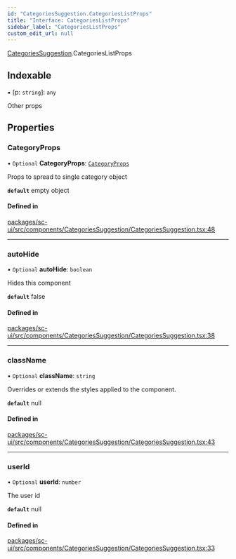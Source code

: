 ```yaml
---
id: "CategoriesSuggestion.CategoriesListProps"
title: "Interface: CategoriesListProps"
sidebar_label: "CategoriesListProps"
custom_edit_url: null
---
```


[CategoriesSuggestion](../modules/CategoriesSuggestion.md).CategoriesListProps

## Indexable

▪ [p: `string`]: `any`

Other props

## Properties

### CategoryProps

• `Optional` **CategoryProps**: [`CategoryProps`](Category.CategoryProps.md)

Props to spread to single category object

**`default`** empty object

#### Defined in

[packages/sc-ui/src/components/CategoriesSuggestion/CategoriesSuggestion.tsx:48](https://github.com/selfcommunity/community-ui/blob/de7e3c8/packages/sc-ui/src/components/CategoriesSuggestion/CategoriesSuggestion.tsx#L48)

___

### autoHide

• `Optional` **autoHide**: `boolean`

Hides this component

**`default`** false

#### Defined in

[packages/sc-ui/src/components/CategoriesSuggestion/CategoriesSuggestion.tsx:38](https://github.com/selfcommunity/community-ui/blob/de7e3c8/packages/sc-ui/src/components/CategoriesSuggestion/CategoriesSuggestion.tsx#L38)

___

### className

• `Optional` **className**: `string`

Overrides or extends the styles applied to the component.

**`default`** null

#### Defined in

[packages/sc-ui/src/components/CategoriesSuggestion/CategoriesSuggestion.tsx:43](https://github.com/selfcommunity/community-ui/blob/de7e3c8/packages/sc-ui/src/components/CategoriesSuggestion/CategoriesSuggestion.tsx#L43)

___

### userId

• `Optional` **userId**: `number`

The user id

**`default`** null

#### Defined in

[packages/sc-ui/src/components/CategoriesSuggestion/CategoriesSuggestion.tsx:33](https://github.com/selfcommunity/community-ui/blob/de7e3c8/packages/sc-ui/src/components/CategoriesSuggestion/CategoriesSuggestion.tsx#L33)
